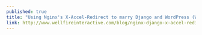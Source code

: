 ```yaml
---
published: true
title: "Using Nginx's X-Accel-Redirect to marry Django and WordPress (Wellfire blog)"
link: http://www.wellfireinteractive.com/blog/nginx-django-x-accel-redirects/
---
```

